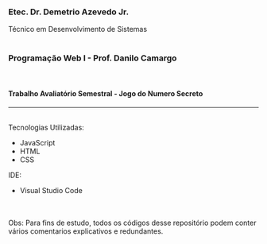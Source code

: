 <h3>Etec. Dr. Demetrio Azevedo Jr.</h3>
Técnico em Desenvolvimento de Sistemas
<br>
<br>
<h3>Programação Web I - Prof. Danilo Camargo</h3>
<br>
<h4>Trabalho Avaliatório Semestral - Jogo do Numero Secreto</h4>
<hr>
<br>
<text>
Tecnologias Utilizadas: 
</text>
<ul>
<li>JavaScript</li>
<li>HTML</li>
<li>CSS</li>
</ul>
<text>
IDE:
</text>
<ul>
<li>Visual Studio Code</li>
</ul>
<br>
<br>
<text>Obs: Para fins de estudo, todos os códigos desse repositório podem conter vários comentarios explicativos e redundantes.</text>
